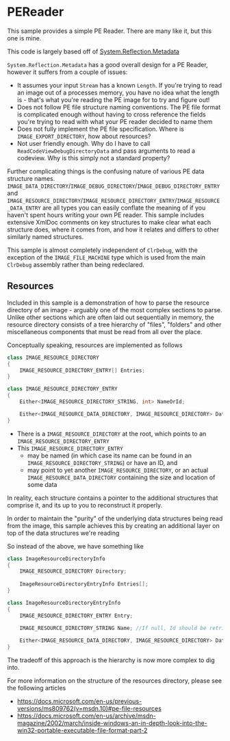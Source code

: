# PEReader

This sample provides a simple PE Reader. There are many like it, but this one is mine.

This code is largely based off of [System.Reflection.Metadata](https://github.com/dotnet/runtime/tree/main/src/libraries/System.Reflection.Metadata)

`System.Reflection.Metadata` has a good overall design for a PE Reader, however it suffers from a couple of issues:

* It assumes your input `Stream` has a known `Length`. If you're trying to read an image out of a processes memory, you have no idea what the length is - that's what you're reading the PE image for to try and figure out!
* Does not follow PE file structure naming conventions. The PE file format is complicated enough without having to cross reference the fields you're trying to read with what your PE reader decided to name them
* Does not fully implement the PE file specification. Where is `IMAGE_EXPORT_DIRECTORY`, how about resources?
* Not user friendly enough. Why do I have to call `ReadCodeViewDebugDirectoryData` and pass arguments to read a codeview. Why is this simply not a standard property?

Further complicating things is the confusing nature of various PE data structure names. `IMAGE_DATA_DIRECTORY`/`IMAGE_DEBUG_DIRECTORY`/`IMAGE_DEBUG_DIRECTORY_ENTRY` and `IMAGE_RESOURCE_DIRECTORY`/`IMAGE_RESOURCE_DIRECTORY_ENTRY`/`IMAGE_RESOURCE_DATA_ENTRY`
are all types you can easily conflate the meaning of if you haven't spent hours writing your own PE reader. This sample includes extensive XmlDoc comments on key structures to make clear what each structure does, where it comes from,
and how it relates and differs to other similarly named structures.

This sample is almost completely independent of `ClrDebug`, with the exception of the `IMAGE_FILE_MACHINE` type which is used
from the main `ClrDebug` assembly rather than being redeclared.

## Resources

Included in this sample is a demonstration of how to parse the resource directory of an image - arguably one of the most complex sections to parse. Unlike other sections which are often laid out
sequentially in memory, the resource directory consists of a tree hierarchy of "files", "folders" and other miscellaneous components that must be read from all over the place.

Conceptually speaking, resources are implemented as follows

```c#
class IMAGE_RESOURCE_DIRECTORY
{
	IMAGE_RESOURCE_DIRECTORY_ENTRY[] Entries;
}

class IMAGE_RESOURCE_DIRECTORY_ENTRY
{
	Either<IMAGE_RESOURCE_DIRECTORY_STRING, int> NameOrId;

	Either<IMAGE_RESOURCE_DATA_DIRECTORY, IMAGE_RESOURCE_DIRECTORY> DataOrDirectory;	
}
```

* There is a `IMAGE_RESOURCE_DIRECTORY` at the root, which points to an `IMAGE_RESOURCE_DIRECTORY_ENTRY`
* This `IMAGE_RESOURCE_DIRECTORY_ENTRY`
    * may be named (in which case its name can be found in an `IMAGE_RESOURCE_DIRECTORY_STRING`) or have an ID, and
	* may point to yet another `IMAGE_RESOURCE_DIRECTORY`, or an actual `IMAGE_RESOURCE_DATA_DIRECTORY` containing the size and location of some data
	
In reality, each structure contains a pointer to the additional structures that comprise it, and its up to you to reconstruct it properly.

In order to maintain the "purity" of the underlying data structures being read from the image, this sample achieves this by creating an additional layer on top of the data structures we're reading

So instead of the above, we have something like

```c#
class ImageResourceDirectoryInfo
{
	IMAGE_RESOURCE_DIRECTORY Directory;
	
	ImageResourceDirectoryEntryInfo Entries[];
}

class ImageResourceDirectoryEntryInfo
{
	IMAGE_RESOURCE_DIRECTORY_ENTRY Entry;
	
	IMAGE_RESOURCE_DIRECTORY_STRING Name; //If null, Id should be retrieved from Entry.Id

	Either<IMAGE_RESOURCE_DATA_DIRECTORY, IMAGE_RESOURCE_DIRECTORY> DataOrDirectory;	
}
```

The tradeoff of this approach is the hierarchy is now more complex to dig into.

For more information on the structure of the resources directory, please see the following articles

* https://docs.microsoft.com/en-us/previous-versions/ms809762(v=msdn.10)#pe-file-resources
* https://docs.microsoft.com/en-us/archive/msdn-magazine/2002/march/inside-windows-an-in-depth-look-into-the-win32-portable-executable-file-format-part-2